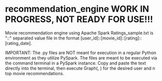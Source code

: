 # recommendation_engine WORK IN PROGRESS, NOT READY FOR USE!!!
Movie recommendation engine using Apache Spark
Ratings_sample.txt is "::" separated value file in the format [user_id]::[movie_id]::[rating]::[rating_date]. 


IMPORTANT: The .py files are NOT meant for execution in a regular Python environment as they utilize PySpark. The files are meant to be executed via the command terminal in a PySpark instance. Copy and paste the text directly into the terminal, then execute Graph(<desired user id>, <n top movie recommendations>) for the desired user and n top movie recommendations.
